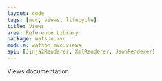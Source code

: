```yaml
---
layout: code
tags: [mvc, views, lifecycle]
title: Views
area: Reference Library
package: watson.mvc
module: watson.mvc.views
api: [Jinja2Renderer, XmlRenderer, JsonRenderer]
---
```


Views documentation